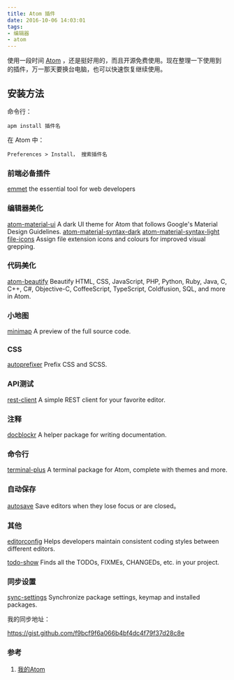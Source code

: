 ```yaml
---
title: Atom 插件
date: 2016-10-06 14:03:01
tags:
- 编辑器
- atom
---
```


使用一段时间 [Atom](https://atom.io) ，还是挺好用的，而且开源免费使用。现在整理一下使用到的插件，万一那天要换台电脑，也可以快速恢复继续使用。
<!-- more -->

## 安装方法
命令行：

    apm install 插件名

在 Atom 中：

    Preferences > Install， 搜索插件名

### 前端必备插件
[emmet](https://atom.io/packages/emmet) the essential tool for web developers

### 编辑器美化
[atom-material-ui](https://atom.io/themes/atom-material-ui) A dark UI theme for Atom that follows Google's Material Design Guidelines.
[atom-material-syntax-dark](https://atom.io/themes/atom-material-syntax-dark)
[atom-material-syntax-light](https://atom.io/themes/atom-material-syntax-light)
[file-icons](https://atom.io/packages/file-icons) Assign file extension icons and colours for improved visual grepping.

### 代码美化
[atom-beautify](https://atom.io/packages/atom-beautify) Beautify HTML, CSS, JavaScript, PHP, Python, Ruby, Java, C, C++, C#, Objective-C, CoffeeScript, TypeScript, Coldfusion, SQL, and more in Atom.

### 小地图
[minimap](https://atom.io/packages/minimap) A preview of the full source code.

### CSS
[autoprefixer](https://atom.io/packages/autoprefixer) Prefix CSS and SCSS.

### API测试
[rest-client](https://atom.io/packages/rest-client) A simple REST client for your favorite editor.

### 注释
[docblockr](https://atom.io/packages/docblockr) A helper package for writing documentation.

### 命令行
[terminal-plus](https://atom.io/packages/terminal-plus) A terminal package for Atom, complete with themes and more.

### 自动保存
[autosave](https://atom.io/packages/autosave) Save editors when they lose focus or are closed。

### 其他
[editorconfig](https://atom.io/packages/editorconfig) Helps developers maintain consistent coding styles between different editors.

[todo-show](https://atom.io/packages/todo-show) Finds all the TODOs, FIXMEs, CHANGEDs, etc. in your project.

### 同步设置
[sync-settings](https://atom.io/packages/sync-settings) Synchronize package settings, keymap and installed packages.

我的同步地址：

<https://gist.github.com/f9bcf9f6a066b4bf4dc4f79f37d28c8e>

### 参考

1. [我的Atom](https://atom-china.org/t/atom/1950)


